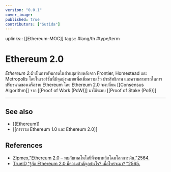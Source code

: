 ```yaml
---
version: "0.0.1"
cover_image:
published: true
contributors: ["Sutida"]
---
```

uplinks:: [[Ethereum-MOC]]
tags:: #lang/th #type/term

# Ethereum 2.0
*Ethereum 2.0* เป็นการอัพเกรดในส่วนสุดท้ายหลังจาก Frontier, Homestead และ Metropolis โดยในเวอร์ชันนี้มีจุดมุ่งหมายเพื่อเพิ่มความเร็ว ประสิทธิภาพ และความสามารถในการปรับขนาดของเครือข่าย Ethereum โดย Ethereum 2.0 จะเปลี่ยน [[Consensus Algorithm]] จาก [[Proof of Work (PoW)]] มาใช้ระบบ [[Proof of Stake (PoS)]]

---
## See also
- [[Ethereum]]
- [[การรวม Ethereum 1.0 และ Ethereum 2.0]]
## References
- [Zipmex,"Ethereum 2.0 – พบกับเทคโนโลยีที่จะมาพลิกโฉมโลกการเงิน,"2564.](https://zipmex.com/th/learn/ethereum-2-0-explained/)
- [TrueID,"รู้จัก Ethereum 2.0 มีความสำคัญอย่างไร? เมื่อไหร่จะมา?,"2565.](https://news.trueid.net/detail/16arXygbVE7K)
